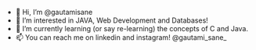 - 👋 Hi, I’m @gautamisane
- 👀 I’m interested in JAVA, Web Development and Databases!
- 🌱 I’m currently learning (or say re-learning) the concepts of C and Java.
- 📫 You can reach me on linkedin and instagram! @gautami_sane_ 

<!---
gautamisane/gautamisane is a ✨ special ✨ repository because its `README.md` (this file) appears on your GitHub profile.
You can click the Preview link to take a look at your changes.
--->
